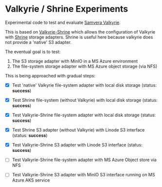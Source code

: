 # Valkyrie / Shrine Experiments
Experimental code to test and evaluate [Samvera Valkyrie](https://github.com/samvera/valkyrie).

This is based on  [Valkyrie-Shrine](https://github.com/samvera-labs/valkyrie-shrine) which allows the configuration of Valkyrie with [Shrine](http://shrinerb.com/) storage adapters. Shrine is useful here because valkyrie does not provide a 'native' S3 adapter.

The eventual goal is to test:

1. The S3 storage adapter with MinIO in a MS Azure environment
2. The file-system storage adapter with MS Azure object storage (via NFS)

This is being approached with gradual steps:

- [x] Test 'native' Valkyrie file-system adapter with local disk storage (status: **success**)
- [x] Test Shrine file-system (without Valkyrie) with local disk storage (status: **success**)
- [x] Test Valkyrie-Shrine file-system adapter with local disk storage (status: **success**)
- [x] Test Shrine S3 adapter (without Valkyrie) with Linode S3 interface (status: **success**)
- [x] Test Valkyrie-Shrine S3 adapter with Linode S3 interface (status: **success**)
- [ ] Test Valkyrie-Shrine file-system adapter with MS Azure Object store via NFS
- [ ] Test Valkyrie-Shrine S3 adapter with MinIO S3 interface running on MS Azure AKS service

